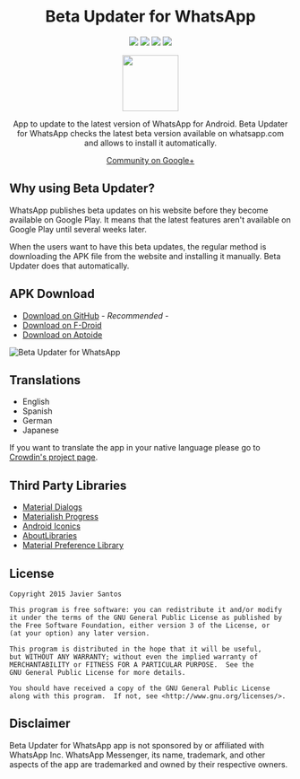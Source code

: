 <h1 align="center">Beta Updater for WhatsApp</h1>

<p align="center">
  <a target="_blank" href="https://travis-ci.org/javiersantos/WhatsAppBetaUpdater"><img src="https://travis-ci.org/javiersantos/WhatsAppBetaUpdater.svg?branch=master"></a>
  <a target="_blank" href="http://android-arsenal.com/details/3/3047"><img src="https://img.shields.io/badge/Android%20Arsenal-Beta%20Updater%20for%20WhatsApp-blue.svg?style=flat"></a>
  <span class="badge-paypal"><a target="_blank" href="https://www.paypal.me/javiersantos" title="Donate using PayPal"><img src="https://img.shields.io/badge/paypal-donate-yellow.svg" /></a></span>
  <span class="badge-patreon"><a target="_blank" href="http://patreon.com/javiersantos" title="Donate using Patreon"><img src="https://img.shields.io/badge/patreon-donate-yellow.svg" /></a></span>
</p>

<p align="center"><img src="https://raw.githubusercontent.com/javiersantos/WhatsAppBetaUpdater/master/app/src/main/ic_launcher-web.png" width="100" height="100"></p>
<p align="center">App to update to the latest version of WhatsApp for Android. Beta Updater for WhatsApp checks the latest beta version available on whatsapp.com and allows to install it automatically.</p>
<p align="center"><a target="_blank" href="https://plus.google.com/communities/102574612559329723462">Community on Google+</a></p>

## Why using Beta Updater?
WhatsApp publishes beta updates on his website before they become available on Google Play. It means that the latest features aren't available on Google Play until several weeks later.

When the users want to have this beta updates, the regular method is downloading the APK file from the website and installing it manually. Beta Updater does that automatically.

## APK Download
* [Download on GitHub](https://github.com/javiersantos/WhatsAppBetaUpdater/releases) *- Recommended -*
* [Download on F-Droid](https://f-droid.org/repository/browse/?fdid=com.javiersantos.whatsappbetaupdater)
* [Download on Aptoide](http://fjaviersantos.store.aptoide.com/app/market/com.javiersantos.whatsappbetaupdater/16/16294224/Beta+Updater+for+WhatsApp)

![Beta Updater for WhatsApp](https://raw.githubusercontent.com/javiersantos/WhatsAppBetaUpdater/master/Screenshots/banner.png)

## Translations
* English
* Spanish
* German
* Japanese

If you want to translate the app in your native language please go to [Crowdin's project page](https://crowdin.com/project/beta-updater-whatsapp).

## Third Party Libraries
* [Material Dialogs](https://github.com/afollestad/material-dialogs)
* [Materialish Progress](https://github.com/pnikosis/materialish-progress)
* [Android Iconics](https://github.com/mikepenz/Android-Iconics)
* [AboutLibraries](https://github.com/mikepenz/AboutLibraries)
* [Material Preference Library](https://github.com/AndroidDeveloperLB/MaterialPreferenceLibrary)

## License

    Copyright 2015 Javier Santos

    This program is free software: you can redistribute it and/or modify
    it under the terms of the GNU General Public License as published by
    the Free Software Foundation, either version 3 of the License, or
    (at your option) any later version.

    This program is distributed in the hope that it will be useful,
    but WITHOUT ANY WARRANTY; without even the implied warranty of
    MERCHANTABILITY or FITNESS FOR A PARTICULAR PURPOSE.  See the
    GNU General Public License for more details.

    You should have received a copy of the GNU General Public License
    along with this program.  If not, see <http://www.gnu.org/licenses/>.

## Disclaimer
Beta Updater for WhatsApp app is not sponsored by or affiliated with WhatsApp Inc. WhatsApp Messenger, its name, trademark, and other aspects of the app are trademarked and owned by their respective owners.
